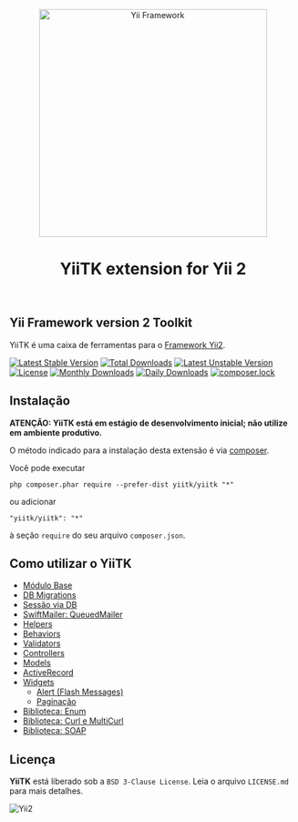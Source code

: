 <p align="center">
    <a href="http://www.yiiframework.com/" target="_blank">
        <img src="https://www.yiiframework.com/files/logo/yii.png" width="400" alt="Yii Framework" />
    </a>
    <h1 align="center">YiiTK extension for Yii 2</h1>
    <br>
</p>

## Yii Framework version 2 Toolkit

YiiTK é uma caixa de ferramentas para o [Framework Yii2](https://www.yiiframework.com/).

[![Latest Stable Version](https://poser.pugx.org/yiitk/yiitk/v/stable)](https://packagist.org/packages/yiitk/yiitk)
[![Total Downloads](https://poser.pugx.org/yiitk/yiitk/downloads)](https://packagist.org/packages/yiitk/yiitk)
[![Latest Unstable Version](https://poser.pugx.org/yiitk/yiitk/v/unstable)](https://packagist.org/packages/yiitk/yiitk)
[![License](https://poser.pugx.org/yiitk/yiitk/license)](https://packagist.org/packages/yiitk/yiitk)
[![Monthly Downloads](https://poser.pugx.org/yiitk/yiitk/d/monthly)](https://packagist.org/packages/yiitk/yiitk)
[![Daily Downloads](https://poser.pugx.org/yiitk/yiitk/d/daily)](https://packagist.org/packages/yiitk/yiitk)
[![composer.lock](https://poser.pugx.org/yiitk/yiitk/composerlock)](https://packagist.org/packages/yiitk/yiitk)

## Instalação

**ATENÇÃO: YiiTK está em estágio de desenvolvimento inicial; não utilize em ambiente produtivo.**

O método indicado para a instalação desta extensão é via [composer](http://getcomposer.org/download/).

Você pode executar

```
php composer.phar require --prefer-dist yiitk/yiitk "*"
```

ou adicionar

```
"yiitk/yiitk": "*"
```

à seção `require` do seu arquivo `composer.json`.

## Como utilizar o YiiTK

- [Módulo Base](docs/base-module.md)
- [DB Migrations](docs/db-migrations.md)
- [Sessão via DB](docs/db-sessions.md)
- [SwiftMailer: QueuedMailer](docs/swiftmailer-queuedmailer.md)
- [Helpers](docs/helpers.md)
- [Behaviors](docs/behaviors.md)
- [Validators](docs/validators.md)
- [Controllers](docs/controllers.md)
- [Models](docs/models.md)
- [ActiveRecord](docs/active-record.md)
- [Widgets](docs/widgets.md)
  - [Alert (Flash Messages)](docs/widgets.md#alert)
  - [Paginação](docs/widgets.md#paginação)
- [Biblioteca: Enum](docs/library-enum.md)
- [Biblioteca: Curl e MultiCurl](docs/library-curl.md)
- [Biblioteca: SOAP](docs/library-soap.md)

## Licença

**YiiTK** está liberado sob a `BSD 3-Clause License`. Leia o arquivo `LICENSE.md` para mais detalhes.

![Yii2](https://img.shields.io/badge/Powered_by-Yii_Framework-green.svg?style=flat)
